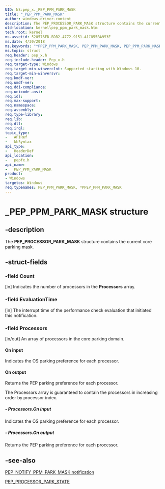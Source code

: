 ```yaml
---
UID: NS:pep_x._PEP_PPM_PARK_MASK
title: "_PEP_PPM_PARK_MASK"
author: windows-driver-content
description: The PEP_PROCESSOR_PARK_MASK structure contains the current core parking mask.
old-location: kernel\pep_ppm_park_mask.htm
tech.root: kernel
ms.assetid: 528576FD-BDB2-4772-9151-A1C855BA953E
ms.date: 4/30/2018
ms.keywords: "*PPEP_PPM_PARK_MASK, PEP_PPM_PARK_MASK, PEP_PPM_PARK_MASK structure [Kernel-Mode Driver Architecture], PPEP_PPM_PARK_MASK, PPEP_PPM_PARK_MASK structure pointer [Kernel-Mode Driver Architecture], _PEP_PPM_PARK_MASK, kernel.pep_ppm_park_mask, pepfx/PEP_PPM_PARK_MASK, pepfx/PPEP_PPM_PARK_MASK"
ms.topic: struct
req.header: pep_x.h
req.include-header: Pep_x.h
req.target-type: Windows
req.target-min-winverclnt: Supported starting with Windows 10.
req.target-min-winversvr: 
req.kmdf-ver: 
req.umdf-ver: 
req.ddi-compliance: 
req.unicode-ansi: 
req.idl: 
req.max-support: 
req.namespace: 
req.assembly: 
req.type-library: 
req.lib: 
req.dll: 
req.irql: 
topic_type:
-	APIRef
-	kbSyntax
api_type:
-	HeaderDef
api_location:
-	pepfx.h
api_name:
-	PEP_PPM_PARK_MASK
product:
- Windows
targetos: Windows
req.typenames: PEP_PPM_PARK_MASK, *PPEP_PPM_PARK_MASK
---
```


# _PEP_PPM_PARK_MASK structure


## -description


The <b>PEP_PROCESSOR_PARK_MASK</b> structure contains the current core parking mask.


## -struct-fields




### -field Count

[in] Indicates the number of processors in the <b>Processors</b> array. 


### -field EvaluationTime

[in] The interrupt time of the performance check evaluation that initiated this notification. 


### -field Processors

[in/out] An array of processors in the core parking domain. 



#### On input

Indicates the OS parking preference for each processor.



#### On output

Returns the PEP parking preference for each processor.

The Processors array is guaranteed to contain the processors in increasing order by processor index.



##### - Processors.On input

Indicates the OS parking preference for each processor.


##### - Processors.On output

Returns the PEP parking preference for each processor.


## -see-also




<a href="https://msdn.microsoft.com/library/windows/hardware/mt186768">PEP_NOTIFY_PPM_PARK_MASK notification</a>



<a href="https://msdn.microsoft.com/library/windows/hardware/mt186838">PEP_PROCESSOR_PARK_STATE</a>
 

 

